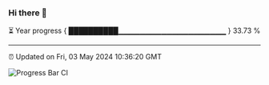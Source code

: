 ### Hi there 👋

⏳ Year progress { ██████████▁▁▁▁▁▁▁▁▁▁▁▁▁▁▁▁▁▁▁▁ } 33.73 %

---

⏰ Updated on Fri, 03 May 2024 10:36:20 GMT

![Progress Bar CI](https://github.com/IshwaranRudhara/GIT-ACTION/workflows/Progress%20Bar%20CI/badge.svg)
